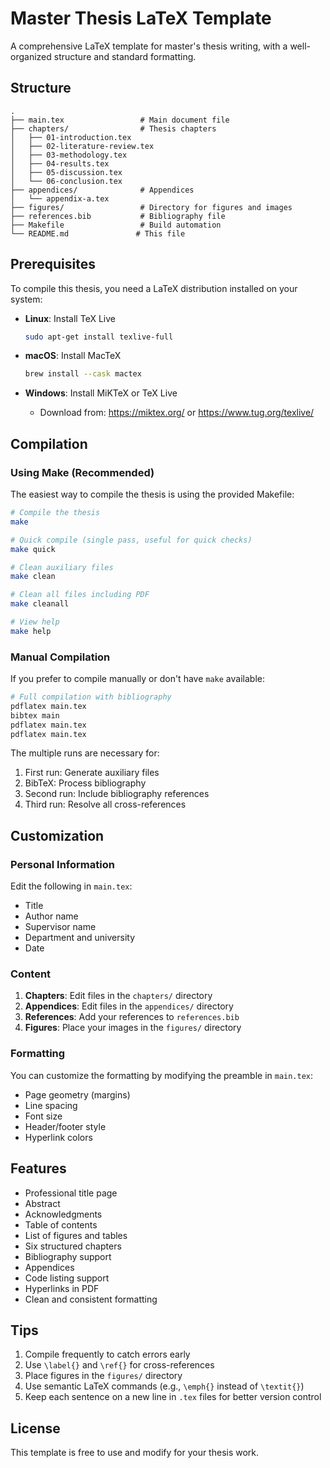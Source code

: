 # Master Thesis LaTeX Template

A comprehensive LaTeX template for master's thesis writing, with a well-organized structure and standard formatting.

## Structure

```
.
├── main.tex                 # Main document file
├── chapters/                # Thesis chapters
│   ├── 01-introduction.tex
│   ├── 02-literature-review.tex
│   ├── 03-methodology.tex
│   ├── 04-results.tex
│   ├── 05-discussion.tex
│   └── 06-conclusion.tex
├── appendices/              # Appendices
│   └── appendix-a.tex
├── figures/                 # Directory for figures and images
├── references.bib           # Bibliography file
├── Makefile                 # Build automation
└── README.md               # This file
```

## Prerequisites

To compile this thesis, you need a LaTeX distribution installed on your system:

- **Linux**: Install TeX Live
  ```bash
  sudo apt-get install texlive-full
  ```

- **macOS**: Install MacTeX
  ```bash
  brew install --cask mactex
  ```

- **Windows**: Install MiKTeX or TeX Live
  - Download from: https://miktex.org/ or https://www.tug.org/texlive/

## Compilation

### Using Make (Recommended)

The easiest way to compile the thesis is using the provided Makefile:

```bash
# Compile the thesis
make

# Quick compile (single pass, useful for quick checks)
make quick

# Clean auxiliary files
make clean

# Clean all files including PDF
make cleanall

# View help
make help
```

### Manual Compilation

If you prefer to compile manually or don't have `make` available:

```bash
# Full compilation with bibliography
pdflatex main.tex
bibtex main
pdflatex main.tex
pdflatex main.tex
```

The multiple runs are necessary for:
1. First run: Generate auxiliary files
2. BibTeX: Process bibliography
3. Second run: Include bibliography references
4. Third run: Resolve all cross-references

## Customization

### Personal Information

Edit the following in `main.tex`:
- Title
- Author name
- Supervisor name
- Department and university
- Date

### Content

1. **Chapters**: Edit files in the `chapters/` directory
2. **Appendices**: Edit files in the `appendices/` directory
3. **References**: Add your references to `references.bib`
4. **Figures**: Place your images in the `figures/` directory

### Formatting

You can customize the formatting by modifying the preamble in `main.tex`:
- Page geometry (margins)
- Line spacing
- Font size
- Header/footer style
- Hyperlink colors

## Features

- Professional title page
- Abstract
- Acknowledgments
- Table of contents
- List of figures and tables
- Six structured chapters
- Bibliography support
- Appendices
- Code listing support
- Hyperlinks in PDF
- Clean and consistent formatting

## Tips

1. Compile frequently to catch errors early
2. Use `\label{}` and `\ref{}` for cross-references
3. Place figures in the `figures/` directory
4. Use semantic LaTeX commands (e.g., `\emph{}` instead of `\textit{}`)
5. Keep each sentence on a new line in `.tex` files for better version control

## License

This template is free to use and modify for your thesis work.